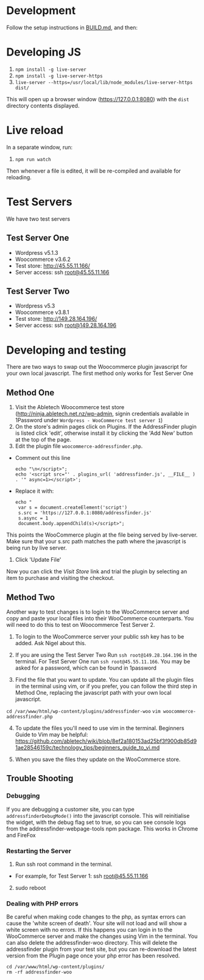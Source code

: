 # Development

Follow the setup instructions in [BUILD.md](BUILD.md), and then:

# Developing JS

1. `npm install -g live-server`
1. `npm install -g live-server-https`
2. `live-server --https=/usr/local/lib/node_modules/live-server-https dist/`

This will open up a browser window (https://127.0.0.1:8080) with the `dist` directory contents displayed.

# Live reload

In a separate window, run:

1. `npm run watch`

Then whenever a file is edited, it will be re-compiled and available for reloading.

# Test Servers
We have two test servers

## Test Server One
 - Wordpress v5.1.3
 - Woocommerce v3.6.2
 - Test store: http://45.55.11.166/
 - Server access: ssh root@45.55.11.166

## Test Server Two
 - Wordpress v5.3
 - Woocommerce v3.8.1
 - Test store: http://149.28.164.196/
 - Server access: ssh root@149.28.164.196

# Developing and testing

There are two ways to swap out the Woocommerce plugin javascript for your own local javascript. The first method only works for Test Server One

## Method One

1. Visit the Abletech Woocommerce test store (http://ninja.abletech.net.nz/wp-admin, signin credentials available in 1Password under `Wordpress - WooCommerce test server 1`)
1. On the store's admin pages click on Plugins. If the AddressFinder plugin is listed click 'edit', otherwise install it by clicking the 'Add New' button at the top of the page.
1. Edit the plugin file `woocommerce-addressfinder.php`.
  - Comment out this line

    ```
    echo "\n</script>";
    echo '<script src="' . plugins_url( 'addressfinder.js', __FILE__ ) . '" async=1></script>';
    ```

  - Replace it with:

    ```
    echo "
     var s = document.createElement('script')
     s.src = 'https://127.0.0.1:8080/addressfinder.js'
     s.async = 1
     document.body.appendChild(s)</script>";
    ```

  This points the WooCommerce plugin at the file being served by live-server. Make sure that your s.src path matches the path where the javascript is being run by live server.

1. Click 'Update File'

Now you can click the _Visit Store_ link and trial the plugin by selecting an item to purchase and
visiting the checkout.

## Method Two

Another way to test changes is to login to the WooCommerce server and copy and paste your local files into their WooCommerce counterparts. You will need to do this to test on Woocommerce Test Server 2.

1. To login to the WooCommerce server your public ssh key has to be added. Ask Nigel about this.

2. If you are using the Test Server Two Run `ssh root@149.28.164.196` in the terminal. For Test Server One run `ssh root@45.55.11.166`. You may be asked for a password, which can be found in 1password

3. Find the file that you want to update. You can update all the plugin files in the terminal using vim, or if you prefer, you can follow the third step in Method One, replacing the javascript path with your own local javascript.

`cd /var/www/html/wp-content/plugins/addressfinder-woo`
`vim woocommerce-addressfinder.php`

4. To update the files you'll need to use vim in the terminal. Beginners Guide to Vim may be helpful: https://github.com/abletech/wiki/blob/8ef2a180153ad25bf3f900db85d91ae28546159c/technology_tips/beginners_guide_to_vi.md

5. When you save the files they update on the WooCommerce store.

## Trouble Shooting

### Debugging
  If you are debugging a customer site, you can type `addressfinderDebugMode()` into the javascript console. This will reinitialise the widget,
  with the debug flag set to true, so you can see console logs from the addressfinder-webpage-tools npm package.
  This works in Chrome and FireFox

### Restarting the Server

1. Run ssh root command in the terminal.
  *  For example, for Test Server 1: ssh root@45.55.11.166
2. sudo reboot

### Dealing with PHP errors

Be careful when making code changes to the php, as syntax errors can cause the 'white screen of death'. Your site will not load and will show a white screen with no errors. If this happens you can login in to the WooCommerce server and make the changes using Vim in the terminal. You can also delete the addressfinder-woo directory. This will delete the addressfinder plugin from your test site, but you can re-download the latest version from the Plugin page once your php error has been resolved.

 ```
 cd /var/www/html/wp-content/plugins/
 rm -rf addressfinder-woo
```
